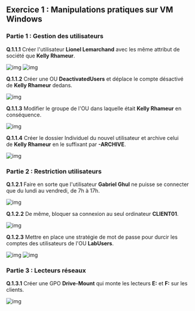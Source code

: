 ## Exercice 1 : Manipulations pratiques sur VM Windows 

### Partie 1 : Gestion des utilisateurs

**Q.1.1.1** Créer l'utilisateur **Lionel Lemarchand** avec les même attribut de société que **Kelly Rhameur**.

![img](https://github.com/shagoi/Checkpoint-3/blob/main/ressources/Q1.1.1a.png?raw=true)
![img](https://github.com/shagoi/Checkpoint-3/blob/main/ressources/Q1.1.1b.png?raw=true)

**Q.1.1.2** Créer une OU **DeactivatedUsers** et déplace le compte désactivé de **Kelly Rhameur** dedans.

![img](https://github.com/shagoi/Checkpoint-3/blob/main/ressources/Q1.1.2.png?raw=true)


**Q.1.1.3** Modifier le groupe de l'OU dans laquelle était **Kelly Rhameur** en conséquence.

![img](https://github.com/shagoi/Checkpoint-3/blob/main/ressources/Q1.1.3.png?raw=true)

**Q.1.1.4** Créer le dossier Individuel du nouvel utilisateur et archive celui de **Kelly Rhameur** en le suffixant par **-ARCHIVE**.

![img](https://github.com/shagoi/Checkpoint-3/blob/main/ressources/Q1.1.4.png?raw=true)


### Partie 2 : Restriction utilisateurs

**Q.1.2.1** Faire en sorte que l'utilisateur **Gabriel Ghul** ne puisse se connecter que du lundi au vendredi, de 7h à 17h.

![img](https://github.com/shagoi/Checkpoint-3/blob/main/ressources/Q1.2.1.png?raw=true)


**Q.1.2.2** De même, bloquer sa connexion au seul ordinateur **CLIENT01**.

![img](https://github.com/shagoi/Checkpoint-3/blob/main/ressources/Q1.2.2.png?raw=true)

**Q.1.2.3** Mettre en place une stratégie de mot de passe pour durcir les comptes des utilisateurs de l'OU **LabUsers**.

![img](https://github.com/shagoi/Checkpoint-3/blob/main/ressources/Q1.2.3a.png?raw=true)
![img](https://github.com/shagoi/Checkpoint-3/blob/main/ressources/Q1.2.3b.png?raw=true)

### Partie 3 : Lecteurs réseaux

**Q.1.3.1** Créer une GPO **Drive-Mount** qui monte les lecteurs **E:** et **F:** sur les clients.

![img](https://github.com/shagoi/Checkpoint-3/blob/main/ressources/Q1.3.1.png?raw=true)

